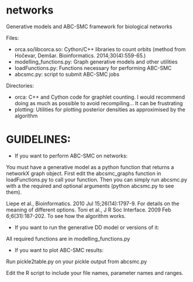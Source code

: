 networks
========

Generative models and ABC-SMC framework for biological networks

Files:

- orca.so/libcorca.so: Cython/C++ libraries to count orbits (method from Hočevar, Demšar. Bioinformatics. 2014;30(4):559-65.)
- modelling_functions.py: Graph generative models and other utilities
- loadFunctions.py: Functions necessary for performing ABC-SMC
- abcsmc.py: script to submit ABC-SMC jobs

Directories:

- orca: C++ and Cython code for graphlet counting. I would recommend doing as much as possible to avoid recompiling... It can be frustrating
- plotting: Utilities for plotting posterior densities as approximised by the algorithm

GUIDELINES:
===========

- If you want to perform ABC-SMC on networks:

You must have a generative model as a python function that returns a networkX graph object.
First edit the abcsmc_graphs function in loadFunctions.py to call your function.
Then you can simply run abcsmc.py with a the required and optional arguments (python abcsmc.py to see them).

Liepe et al., Bioinformatics. 2010 Jul 15;26(14):1797-9. For details on the meaning of different options.
Toni et al., J R Soc Interface. 2009 Feb 6;6(31):187-202. To see how the algorithm works.


- If you want to run the generative DD model or versions of it:

All required functions are in modelling_functions.py



- If you want to plot ABC-SMC results:

Run pickle2table.py on your pickle output from abcsmc.py

Edit the R script to include your file names, parameter names and ranges.